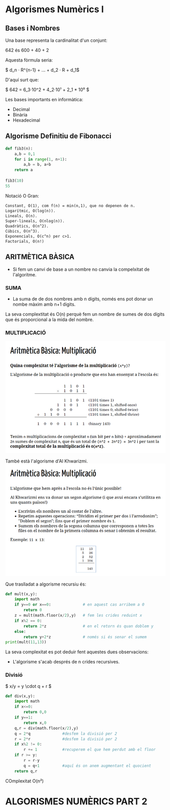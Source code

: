 # Algorismes Numèrics I

## Bases i Nombres

Una base representa la cardinalitat d'un conjunt:

642 és 600 + 40 + 2

Aquesta fòrmula seria:

$ d_n · R^{n-1} + ... + d_2 · R + d_1$

D'aquí surt que:

$ 642 = 6_3·10^2 + 4_2·10¹ + 2_1 * 10⁰  $

Les bases importants en informàtica:
- Decimal
- Binària
- Hexadecimal

## Algorisme Definitiu de Fibonacci

```python
def fib3(n):
    a,b = 0,1
    for i in range(1, n+1):
        a,b = b, a+b
    return a

fib3(10)
55
```

Notació O Gran:

    Constant, O(1), com f(n) = min(n,1), que no depenen de n.
    Logarítmic, O(log(n)).
    Lineals, O(n).
    Super-lineals, O(nlog(n)).
    Quadràtics, O(n^2).
    Cúbics, O(n^3).
    Exponencials, O(c^n) per c>1.
    Factorials, O(n!)


## ARITMÈTICA BÀSICA

- Si fem un canvi de base a un nombre no canvia la compelxitat de l'algoritme.

### SUMA
- La suma de de dos nombres amb n dígits, només ens pot donar un nombe màxim amb n+1 digits.

La seva complextitat és O(n) perquè fem un nombre de sumes de dos dígits que és proporcional a la mida del nombre.

### MULTIPLICACIÓ
![Multiplicació](2.png)

També està l'algorisme d'Al Khwarizmi.
![Multiplicació](2.1.png)

Que traslladat a algorisme recursiu és:
```python
def mult(x,y):
    import math
    if y==0 or x==0:              # en aquest cas arribem a 0
        return 0
    z = mult(math.floor(x/2),y)   # fem les crides reduint x
    if x%2 == 0:
        return 2*z                # en el retorn és quan doblem y  
    else:
        return y+2*z              # només si és senar el sumem
print(mult(11,13))
```
La seva complexitat es pot deduir fent aquestes dues observacions:
- L'algorisme s'acab després de n crides recursives. 

### Divisió

$ x/y = y \cdot q + r $

```python
def div(x,y):
    import math
    if x<=0:
        return 0,0
    if y==1: 
        return x,0
    q,r = div(math.floor(x/2),y)
    q = 2*q              #desfem la divisió per 2
    r = 2*r              #desfem la divisió per 2 
    if x%2 != 0:
        r += 1           #recuperem el que hem perdut amb el floor
    if r >= y:
        r = r-y          
        q = q+1          #aquí és on anem augmentant el quocient
    return q,r
```


COmplexitat O(n²)


# ALGORISMES NUMÈRICS PART 2


